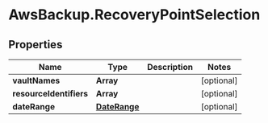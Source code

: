 # AwsBackup.RecoveryPointSelection

## Properties

Name | Type | Description | Notes
------------ | ------------- | ------------- | -------------
**vaultNames** | **Array** |  | [optional] 
**resourceIdentifiers** | **Array** |  | [optional] 
**dateRange** | [**DateRange**](DateRange.md) |  | [optional] 


